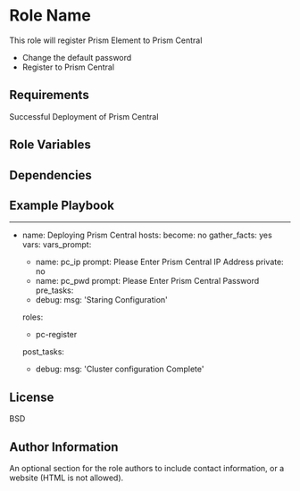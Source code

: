 Role Name
=========
This role will register Prism Element to Prism Central
- Change the default password
- Register to Prism Central

Requirements
------------
Successful Deployment of Prism Central

Role Variables
--------------

Dependencies
------------


Example Playbook
----------------
---
- name: Deploying Prism Central
  hosts: 
  become: no
  gather_facts: yes
  vars:
  vars_prompt:
    - name: pc_ip
      prompt: Please Enter Prism Central IP Address
      private: no
    - name: pc_pwd
      prompt: Please Enter Prism Central Password
  pre_tasks:
    - debug:
        msg: 'Staring Configuration'

  roles:
    - pc-register

  post_tasks:
    - debug:
        msg: 'Cluster configuration Complete'


License
-------

BSD

Author Information
------------------

An optional section for the role authors to include contact information, or a website (HTML is not allowed).
